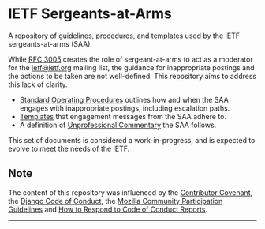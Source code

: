 # IETF Sergeants-at-Arms

A repository of guidelines, procedures, and templates used by the IETF sergeants-at-arms (SAA).

While [RFC 3005] creates the role of sergeant-at-arms to act as a moderator for the ietf@ietf.org mailing list, the guidance for inappropriate postings and the actions to be taken are not well-defined.  This repository aims to address this lack of clarity.

* [Standard Operating Procedures](sop.md) outlines how and when the SAA engages with inappropriate postings, including escalation paths.
* [Templates](email-templates) that engagement messages from the SAA adhere to.
* A definition of [Unprofessional Commentary](unprofessional-commentary.md) the SAA follows.

This set of documents is considered a work-in-progress, and is expected to evolve to meet the needs of the IETF.

## Note

The content of this repository was influenced by the [Contributor Covenant], the [Django Code of Conduct], the [Mozilla Community Participation Guidelines] and [How to Respond to Code of Conduct Reports].

---
[RFC 3005]: <https://tools.ietf.org/html/rfc3005>
[Contributor Covenant]: https://www.contributor-covenant.org/
[Django Code of Conduct]: https://www.djangoproject.com/conduct/
[Mozilla Community Participation Guidelines]: https://www.mozilla.org/en-US/about/governance/policies/participation/
[How to Respond to Code of Conduct Reports]: https://frameshiftconsulting.com/code-of-conduct-book/
